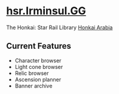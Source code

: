 # **[hsr.Irminsul.GG](https://hsr.irminsul.gg/)**

The Honkai: Star Rail Library [Honkai Arabia](https://hsr-arabic.vercel.app/)

## **Current Features**

- Character browser
- Light cone browser
- Relic browser
- Ascension planner
- Banner archive